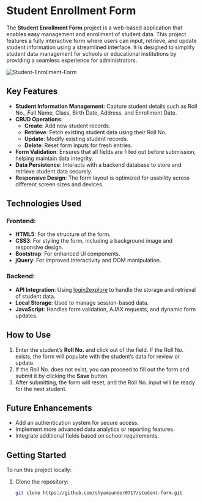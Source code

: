 # **Student Enrollment Form**

The **Student Enrollment Form** project is a web-based application that enables easy management and enrollment of student data. This project features a fully interactive form where users can input, retrieve, and update student information using a streamlined interface. It is designed to simplify student data management for schools or educational institutions by providing a seamless experience for administrators.


![Student-Enrollment-Form](https://github.com/shyamsunder0717/student-form/blob/main/front-page-screenshot.png)

## **Key Features**

- **Student Information Management**: Capture student details such as Roll No., Full Name, Class, Birth Date, Address, and Enrollment Date.
- **CRUD Operations**:
  - **Create**: Add new student records.
  - **Retrieve**: Fetch existing student data using their Roll No.
  - **Update**: Modify existing student records.
  - **Delete**: Reset form inputs for fresh entries.
- **Form Validation**: Ensures that all fields are filled out before submission, helping maintain data integrity.
- **Data Persistence**: Interacts with a backend database to store and retrieve student data securely.
- **Responsive Design**: The form layout is optimized for usability across different screen sizes and devices.

## **Technologies Used**

### **Frontend**:
- **HTML5**: For the structure of the form.
- **CSS3**: For styling the form, including a background image and responsive design.
- **Bootstrap**: For enhanced UI components.
- **jQuery**: For improved interactivity and DOM manipulation.

### **Backend**:
- **API Integration**: Using [login2explore](https://login2explore.com) to handle the storage and retrieval of student data.
- **Local Storage**: Used to manage session-based data.
- **JavaScript**: Handles form validation, AJAX requests, and dynamic form updates.

## **How to Use**

1. Enter the student’s **Roll No.** and click out of the field. If the Roll No. exists, the form will populate with the student’s data for review or update.
2. If the Roll No. does not exist, you can proceed to fill out the form and submit it by clicking the **Save** button.
3. After submitting, the form will reset, and the Roll No. input will be ready for the next student.

## **Future Enhancements**

- Add an authentication system for secure access.
- Implement more advanced data analytics or reporting features.
- Integrate additional fields based on school requirements.

## **Getting Started**

To run this project locally:

1. Clone the repository:
   ```bash
   git clone https://github.com/shyamsunder0717/student-form.git
